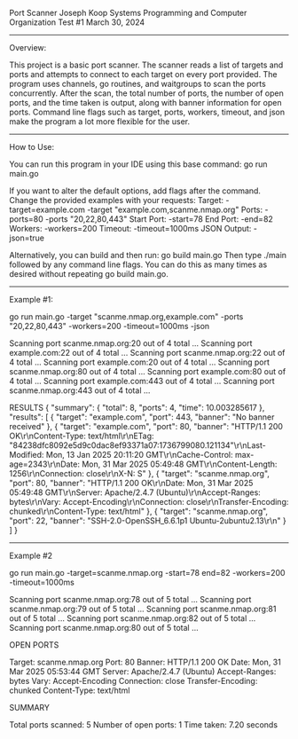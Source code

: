 <!-- README.md -->

Port Scanner
Joseph Koop
Systems Programming and Computer Organization
Test #1
March 30, 2024
________________________________________________________________________________________________________________________________________

Overview:

This project is a basic port scanner. The scanner reads a list of targets and ports and attempts to connect to each target on every port provided.
The program uses channels, go routines, and waitgroups to scan the ports concurrently.
After the scan, the total number of ports, the number of open ports, and the time taken is output, along with banner information for open ports.
Command line flags such as target, ports, workers, timeout, and json make the program a lot more flexible for the user.
________________________________________________________________________________________________________________________________________

How to Use:

You can run this program in your IDE using this base command:
    go run main.go 

If you want to alter the default options, add flags after the command. Change the provided examples with your requests:
    Target:
        -target=example.com
        -target "example.com,scanme.nmap.org"
    Ports:
        -ports=80
        -ports "20,22,80,443"
    Start Port:
        -start=78
    End Port:
        -end=82
    Workers:
        -workers=200
    Timeout:
        -timeout=1000ms
    JSON Output:
        -json=true

Alternatively, you can build and then run:
    go build main.go
Then type ./main followed by any command line flags. You can do this as many times as desired without repeating go build main.go.
________________________________________________________________________________________________________________________________________

Example #1:

go run main.go -target "scanme.nmap.org,example.com" -ports "20,22,80,443" -workers=200 -timeout=1000ms -json

Scanning port scanme.nmap.org:20 out of 4 total ...
Scanning port example.com:22 out of 4 total ...
Scanning port scanme.nmap.org:22 out of 4 total ...
Scanning port example.com:20 out of 4 total ...
Scanning port scanme.nmap.org:80 out of 4 total ...
Scanning port example.com:80 out of 4 total ...
Scanning port example.com:443 out of 4 total ...
Scanning port scanme.nmap.org:443 out of 4 total ...



RESULTS
{
 "summary": {
  "total": 8,
  "ports": 4,
  "time": 10.003285617
 },
 "results": [
  {
   "target": "example.com",
   "port": 443,
   "banner": "No banner received"
  },
  {
   "target": "example.com",
   "port": 80,
   "banner": "HTTP/1.1 200 OK\r\nContent-Type: text/html\r\nETag: \"84238dfc8092e5d9c0dac8ef93371a07:1736799080.121134\"\r\nLast-Modified: Mon, 13 Jan 2025 20:11:20 GMT\r\nCache-Control: max-age=2343\r\nDate: Mon, 31 Mar 2025 05:49:48 GMT\r\nContent-Length: 1256\r\nConnection: close\r\nX-N: S"
  },
  {
   "target": "scanme.nmap.org",
   "port": 80,
   "banner": "HTTP/1.1 200 OK\r\nDate: Mon, 31 Mar 2025 05:49:48 GMT\r\nServer: Apache/2.4.7 (Ubuntu)\r\nAccept-Ranges: bytes\r\nVary: Accept-Encoding\r\nConnection: close\r\nTransfer-Encoding: chunked\r\nContent-Type: text/html"
  },
  {
   "target": "scanme.nmap.org",
   "port": 22,
   "banner": "SSH-2.0-OpenSSH_6.6.1p1 Ubuntu-2ubuntu2.13\r\n"
  }
 ]
}
________________________________________________________________________________________________________________________________________

Example #2

go run main.go -target=scanme.nmap.org -start=78 end=82 -workers=200 -timeout=1000ms

Scanning port scanme.nmap.org:78 out of 5 total ...
Scanning port scanme.nmap.org:79 out of 5 total ...
Scanning port scanme.nmap.org:81 out of 5 total ...
Scanning port scanme.nmap.org:82 out of 5 total ...
Scanning port scanme.nmap.org:80 out of 5 total ...



OPEN PORTS

Target: scanme.nmap.org
Port: 80
Banner: HTTP/1.1 200 OK
Date: Mon, 31 Mar 2025 05:53:44 GMT
Server: Apache/2.4.7 (Ubuntu)
Accept-Ranges: bytes
Vary: Accept-Encoding
Connection: close
Transfer-Encoding: chunked
Content-Type: text/html


SUMMARY

Total ports scanned: 5 
Number of open ports: 1 
Time taken: 7.20 seconds